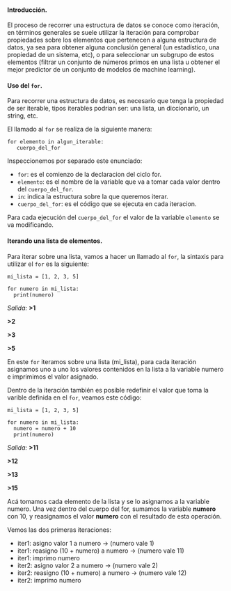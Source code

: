 #### Introducción.

El proceso de recorrer una estructura de datos se conoce como iteración, en términos generales se suele utilizar la iteración para comprobar propiedades sobre los elementos que pertenecen a alguna estructura de datos, ya sea para obtener alguna conclusión general (un estadístico, una propiedad de un sistema, etc), o para seleccionar un subgrupo de estos elementos (filtrar un conjunto de números primos en una lista u obtener el mejor predictor de un conjunto de modelos de machine learning).

#### Uso del `for`.

Para recorrer una estructura de datos, es necesario que tenga la propiedad de ser iterable, tipos iterables podrian ser: una lista, un diccionario, un string, etc.

El llamado al `for` se realiza de la siguiente manera:

``` pyhton
for elemento in algun_iterable:
   cuerpo_del_for
```

Inspeccionemos por separado este enunciado:

  * `for`: es el comienzo de la declaracion del ciclo for.
  * `elemento`: es el nombre de la variable que va a tomar cada valor dentro del `cuerpo_del_for`.
  * `in`: indica la estructura sobre la que queremos iterar.
  * `cuerpo_del_for`: es el código que se ejecuta en cada iteracion.

Para cada ejecución del `cuerpo_del_for` el valor de la variable `elemento` se va modificando.
  

#### Iterando una lista de elementos.

Para iterar sobre una lista, vamos a hacer un llamado al `for`, la sintaxis para utilizar el `for` es la siguiente:

``` pyhton
mi_lista = [1, 2, 3, 5]

for numero in mi_lista:
  print(numero)
```
 _Salida:_
**>1** 

**>2** 
 
**>3** 

**>5** 

En este `for` iteramos sobre una lista (mi_lista), para cada iteración asignamos uno a uno los valores contenidos en la lista a la variable numero e imprimimos el valor asignado.

Dentro de la iteración también es posible redefinir el valor que toma la varible definida en el `for`, veamos este código:

``` pyhton
mi_lista = [1, 2, 3, 5]

for numero in mi_lista:
  numero = numero + 10
  print(numero)
```
 _Salida:_
**>11** 

**>12** 
 
**>13** 

**>15** 

Acá tomamos cada elemento de la lista y se lo asignamos a la variable numero. Una vez dentro del cuerpo del for, sumamos la variable **numero** con 10, y reasignamos el valor **numero** con el resultado de esta operación.

Vemos las dos primeras iteraciones:
  *  iter1: asigno valor 1 a numero -> (numero vale 1)
  *  iter1: reasigno (10 + numero) a numero -> (numero vale 11)
  *  iter1: imprimo numero
  *  iter2: asigno valor 2 a numero -> (numero vale 2)
  *  iter2: reasigno (10 + numero) a numero -> (numero vale 12)
  *  iter2: imprimo numero

